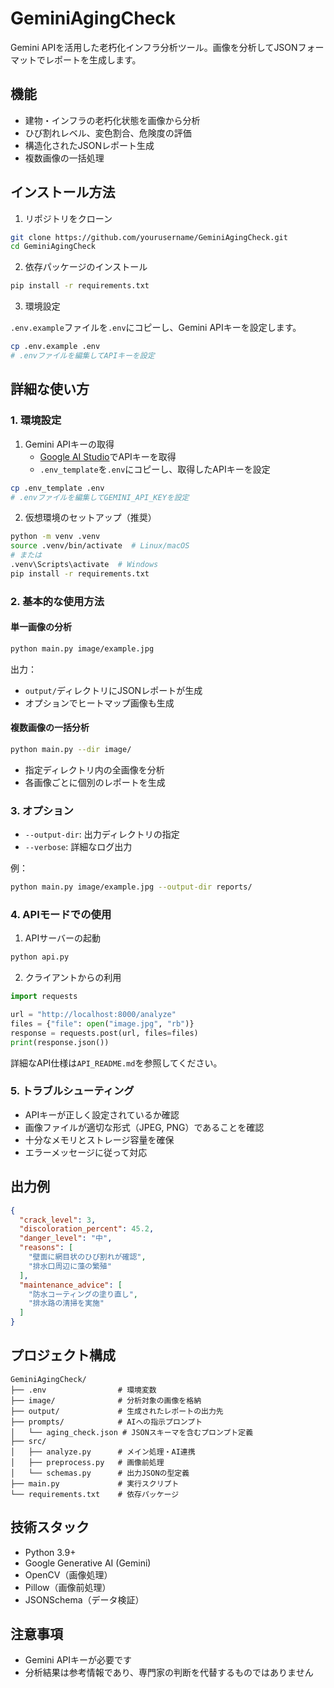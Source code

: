 # GeminiAgingCheck

Gemini APIを活用した老朽化インフラ分析ツール。画像を分析してJSONフォーマットでレポートを生成します。

## 機能

- 建物・インフラの老朽化状態を画像から分析
- ひび割れレベル、変色割合、危険度の評価
- 構造化されたJSONレポート生成
- 複数画像の一括処理

## インストール方法

1. リポジトリをクローン

```bash
git clone https://github.com/yourusername/GeminiAgingCheck.git
cd GeminiAgingCheck
```

2. 依存パッケージのインストール

```bash
pip install -r requirements.txt
```

3. 環境設定

`.env.example`ファイルを`.env`にコピーし、Gemini APIキーを設定します。

```bash
cp .env.example .env
# .envファイルを編集してAPIキーを設定
```

## 詳細な使い方

### 1. 環境設定

1. Gemini APIキーの取得
   - [Google AI Studio](https://makersuite.google.com/app/apikey)でAPIキーを取得
   - `.env_template`を`.env`にコピーし、取得したAPIキーを設定

```bash
cp .env_template .env
# .envファイルを編集してGEMINI_API_KEYを設定
```

2. 仮想環境のセットアップ（推奨）

```bash
python -m venv .venv
source .venv/bin/activate  # Linux/macOS
# または
.venv\Scripts\activate  # Windows
pip install -r requirements.txt
```

### 2. 基本的な使用方法

#### 単一画像の分析

```bash
python main.py image/example.jpg
```

出力：
- `output/`ディレクトリにJSONレポートが生成
- オプションでヒートマップ画像も生成

#### 複数画像の一括分析

```bash
python main.py --dir image/
```

- 指定ディレクトリ内の全画像を分析
- 各画像ごとに個別のレポートを生成

### 3. オプション

- `--output-dir`: 出力ディレクトリの指定
- `--verbose`: 詳細なログ出力

例：
```bash
python main.py image/example.jpg --output-dir reports/
```

### 4. APIモードでの使用

1. APIサーバーの起動

```bash
python api.py
```

2. クライアントからの利用

```python
import requests

url = "http://localhost:8000/analyze"
files = {"file": open("image.jpg", "rb")}
response = requests.post(url, files=files)
print(response.json())
```

詳細なAPI仕様は`API_README.md`を参照してください。

### 5. トラブルシューティング

- APIキーが正しく設定されているか確認
- 画像ファイルが適切な形式（JPEG, PNG）であることを確認
- 十分なメモリとストレージ容量を確保
- エラーメッセージに従って対応

## 出力例

```json
{
  "crack_level": 3,
  "discoloration_percent": 45.2,
  "danger_level": "中",
  "reasons": [
    "壁面に網目状のひび割れが確認",
    "排水口周辺に藻の繁殖"
  ],
  "maintenance_advice": [
    "防水コーティングの塗り直し",
    "排水路の清掃を実施"
  ]
}
```

## プロジェクト構成

```
GeminiAgingCheck/
├── .env                # 環境変数
├── image/              # 分析対象の画像を格納
├── output/             # 生成されたレポートの出力先
├── prompts/            # AIへの指示プロンプト
│   └── aging_check.json # JSONスキーマを含むプロンプト定義
├── src/
│   ├── analyze.py      # メイン処理・AI連携
│   ├── preprocess.py   # 画像前処理
│   └── schemas.py      # 出力JSONの型定義
├── main.py             # 実行スクリプト
└── requirements.txt    # 依存パッケージ
```

## 技術スタック

- Python 3.9+
- Google Generative AI (Gemini)
- OpenCV（画像処理）
- Pillow（画像前処理）
- JSONSchema（データ検証）

## 注意事項

- Gemini APIキーが必要です
- 分析結果は参考情報であり、専門家の判断を代替するものではありません